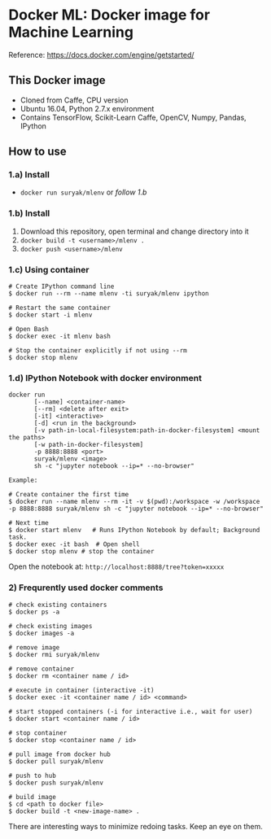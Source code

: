 # Docker ML: Docker image for Machine Learning

Reference: https://docs.docker.com/engine/getstarted/

## This Docker image

- Cloned from Caffe, CPU version
- Ubuntu 16.04, Python 2.7.x environment
- Contains TensorFlow, Scikit-Learn Caffe, OpenCV, Numpy, Pandas, IPython

## How to use

### 1.a) Install

- `docker run suryak/mlenv` or *follow 1.b*

### 1.b) Install

1. Download this repository, open terminal and change directory into it
2. `docker build -t <username>/mlenv .`
3. `docker push <username>/mlenv`

### 1.c) Using container

```
# Create IPython command line
$ docker run --rm --name mlenv -ti suryak/mlenv ipython

# Restart the same container
$ docker start -i mlenv

# Open Bash
$ docker exec -it mlenv bash

# Stop the container explicitly if not using --rm
$ docker stop mlenv
```

### 1.d) IPython Notebook with docker environment

```
docker run 
       [--name] <container-name>
       [--rm] <delete after exit>
       [-it] <interactive>
       [-d] <run in the background>
       [-v path-in-local-filesystem:path-in-docker-filesystem] <mount the paths>
       [-w path-in-docker-filesystem]
       -p 8888:8888 <port>
       suryak/mlenv <image>
       sh -c "jupyter notebook --ip=* --no-browser"

Example:

# Create container the first time
$ docker run --name mlenv --rm -it -v $(pwd):/workspace -w /workspace -p 8888:8888 suryak/mlenv sh -c "jupyter notebook --ip=* --no-browser"

# Next time
$ docker start mlenv   # Runs IPython Notebook by default; Background task. 
$ docker exec -it bash  # Open shell
$ docker stop mlenv # stop the container
```

Open the notebook at: `http://localhost:8888/tree?token=xxxxx`

### 2) Frequrently used docker comments

```
# check existing containers
$ docker ps -a

# check existing images
$ docker images -a

# remove image
$ docker rmi suryak/mlenv

# remove container
$ docker rm <container name / id>

# execute in container (interactive -it)
$ docker exec -it <container name / id> <command>

# start stopped containers (-i for interactive i.e., wait for user)
$ docker start <container name / id>

# stop container
$ docker stop <container name / id>

# pull image from docker hub
$ docker pull suryak/mlenv 

# push to hub
$ docker push suryak/mlenv

# build image
$ cd <path to docker file>
$ docker build -t <new-image-name> .
```

There are interesting ways to minimize redoing tasks. Keep an eye on them.

